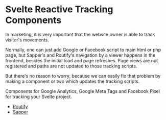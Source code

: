 # Svelte Reactive Tracking Components

In marketing, it is very important that the website owner is able to track visitor's movements.

Normally, one can just add Google or Facebook script to main html or php page, but Sapper's and Routify's navigation by a viewer happens in the frontend, besides the initial load and page refreshes. Page views are not registered and paths are not updated to those tracking scripts.

But there's no reason to worry, because we can easily fix that problem by making a component or two which updates the tracking scripts.

Components for Google Analytics, Google Meta Tags and Facebook Pixel for tracking your Svelte project.

- [Routify](https://github.com/timoanttila/Svelte-Tracking/tree/main/routify)
- [Sapper](https://github.com/timoanttila/Svelte-Tracking/tree/main/sapper)

